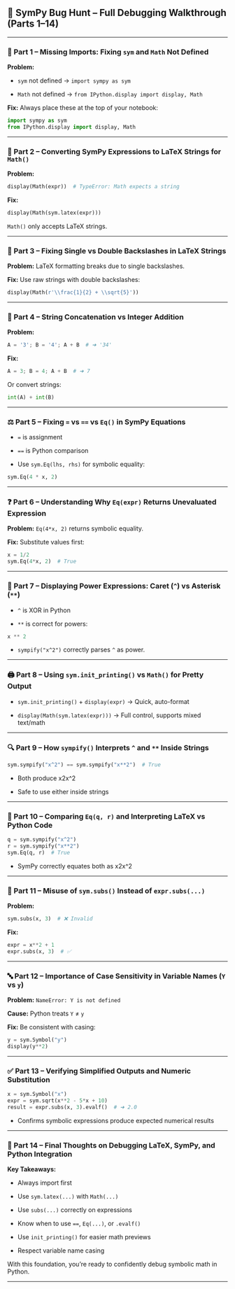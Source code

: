 ## 🐛 SymPy Bug Hunt – Full Debugging Walkthrough (Parts 1–14)

---

### 🧩 Part 1 – Missing Imports: Fixing `sym` and `Math` Not Defined

**Problem:**

- `sym` not defined → `import sympy as sym`
    
- `Math` not defined → `from IPython.display import display, Math`
    

**Fix:** Always place these at the top of your notebook:

```python
import sympy as sym
from IPython.display import display, Math
```

---

### 🧾 Part 2 – Converting SymPy Expressions to LaTeX Strings for `Math()`

**Problem:**

```python
display(Math(expr))  # TypeError: Math expects a string
```

**Fix:**

```python
display(Math(sym.latex(expr)))
```

`Math()` only accepts LaTeX strings.

---

### 🔧 Part 3 – Fixing Single vs Double Backslashes in LaTeX Strings

**Problem:** LaTeX formatting breaks due to single backslashes.

**Fix:** Use raw strings with double backslashes:

```python
display(Math(r'\\frac{1}{2} + \\sqrt{5}'))
```

---

### 🔢 Part 4 – String Concatenation vs Integer Addition

**Problem:**

```python
A = '3'; B = '4'; A + B  # ➜ '34'
```

**Fix:**

```python
A = 3; B = 4; A + B  # ➜ 7
```

Or convert strings:

```python
int(A) + int(B)
```

---

### ⚖️ Part 5 – Fixing `=` vs `==` vs `Eq()` in SymPy Equations

- `=` is assignment
    
- `==` is Python comparison
    
- Use `sym.Eq(lhs, rhs)` for symbolic equality:
    

```python
sym.Eq(4 * x, 2)
```

---

### ❓ Part 6 – Understanding Why `Eq(expr)` Returns Unevaluated Expression

**Problem:** `Eq(4*x, 2)` returns symbolic equality.

**Fix:** Substitute values first:

```python
x = 1/2
sym.Eq(4*x, 2)  # True
```

---

### 🔺 Part 7 – Displaying Power Expressions: Caret (`^`) vs Asterisk (`**`)

- `^` is XOR in Python
    
- `**` is correct for powers:
    

```python
x ** 2
```

- `sympify("x^2")` correctly parses `^` as power.
    

---

### 🖨️ Part 8 – Using `sym.init_printing()` vs `Math()` for Pretty Output

- `sym.init_printing()` + `display(expr)` → Quick, auto-format
    
- `display(Math(sym.latex(expr)))` → Full control, supports mixed text/math
    

---

### 🔍 Part 9 – How `sympify()` Interprets `^` and `**` Inside Strings

```python
sym.sympify("x^2") == sym.sympify("x**2")  # True
```

- Both produce x2x^2
    
- Safe to use either inside strings
    

---

### 🔁 Part 10 – Comparing `Eq(q, r)` and Interpreting LaTeX vs Python Code

```python
q = sym.sympify("x^2")
r = sym.sympify("x**2")
sym.Eq(q, r)  # True
```

- SymPy correctly equates both as x2x^2
    

---

### 🧨 Part 11 – Misuse of `sym.subs()` Instead of `expr.subs(...)`

**Problem:**

```python
sym.subs(x, 3)  # ❌ Invalid
```

**Fix:**

```python
expr = x**2 + 1
expr.subs(x, 3)  # ✅
```

---

### 🔤 Part 12 – Importance of Case Sensitivity in Variable Names (`Y` vs `y`)

**Problem:** `NameError: Y is not defined`

**Cause:** Python treats `Y` ≠ `y`

**Fix:** Be consistent with casing:

```python
y = sym.Symbol("y")
display(y**2)
```

---

### ✅ Part 13 – Verifying Simplified Outputs and Numeric Substitution

```python
x = sym.Symbol("x")
expr = sym.sqrt(x**2 - 5*x + 10)
result = expr.subs(x, 3).evalf()  # ➜ 2.0
```

- Confirms symbolic expressions produce expected numerical results
    

---

### 🧠 Part 14 – Final Thoughts on Debugging LaTeX, SymPy, and Python Integration

**Key Takeaways:**

- Always import first
    
- Use `sym.latex(...)` with `Math(...)`
    
- Use `subs(...)` correctly on expressions
    
- Know when to use `==`, `Eq(...)`, or `.evalf()`
    
- Use `init_printing()` for easier math previews
    
- Respect variable name casing
    

With this foundation, you’re ready to confidently debug symbolic math in Python.

---